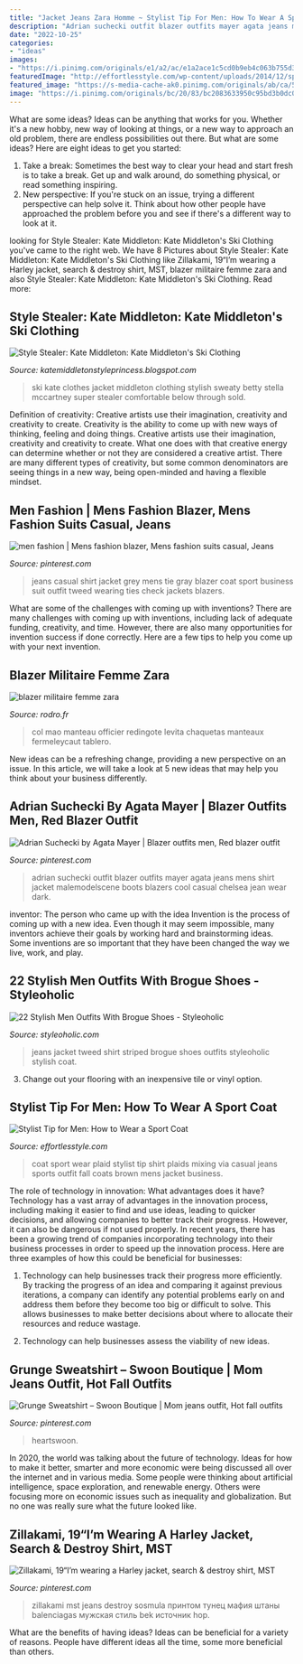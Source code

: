 ```yaml
---
title: "Jacket Jeans Zara Homme ~ Stylist Tip For Men: How To Wear A Sport Coat"
description: "Adrian suchecki outfit blazer outfits mayer agata jeans mens shirt jacket malemodelscene boots blazers cool casual chelsea jean wear dark"
date: "2022-10-25"
categories:
- "ideas"
images:
- "https://i.pinimg.com/originals/e1/a2/ac/e1a2ace1c5cd0b9eb4c063b755d342eb.jpg"
featuredImage: "http://effortlesstyle.com/wp-content/uploads/2014/12/sport-coat-plaid.jpg"
featured_image: "https://s-media-cache-ak0.pinimg.com/originals/ab/ca/56/abca56698433d67bb7ce41d14617e17e.jpg"
image: "https://i.pinimg.com/originals/bc/20/83/bc2083633950c95bd3b0dc08778fadb0.jpg"
---
```



What are some ideas?
Ideas can be anything that works for you. Whether it's a new hobby, new way of looking at things, or a new way to approach an old problem, there are endless possibilities out there. But what are some ideas? Here are eight ideas to get you started: 
1. Take a break: Sometimes the best way to clear your head and start fresh is to take a break. Get up and walk around, do something physical, or read something inspiring. 
2. New perspective: If you're stuck on an issue, trying a different perspective can help solve it. Think about how other people have approached the problem before you and see if there's a different way to look at it. 

	

		
looking for Style Stealer: Kate Middleton: Kate Middleton&#039;s Ski Clothing you've came to the right web. We have 8 Pictures about Style Stealer: Kate Middleton: Kate Middleton&#039;s Ski Clothing like Zillakami, 19“I’m wearing a Harley jacket, search &amp; destroy shirt, MST, blazer militaire femme zara and also Style Stealer: Kate Middleton: Kate Middleton&#039;s Ski Clothing. Read more:
		
    
## Style Stealer: Kate Middleton: Kate Middleton&#039;s Ski Clothing

<img loading=lazy src="https://3.bp.blogspot.com/-A956aQ5fWpY/T3s-dcNSzcI/AAAAAAAAAJo/3vJYiXua3xo/s1600/108112363oldwhiteski.JPG" onerror="this.onerror=null;this.src='https://tse4.mm.bing.net/th?id=OIP.ht9mzFH0qFm36_5Hho_8-gHaIM&amp;pid=15.1';" alt="Style Stealer: Kate Middleton: Kate Middleton&#039;s Ski Clothing">

_Source: katemiddletonstyleprincess.blogspot.com_

>ski kate clothes jacket middleton clothing stylish sweaty betty stella mccartney super stealer comfortable below through sold. 

	

Definition of creativity: Creative artists use their imagination, creativity and creativity to create.
Creativity is the ability to come up with new ways of thinking, feeling and doing things. Creative artists use their imagination, creativity and creativity to create. What one does with that creative energy can determine whether or not they are considered a creative artist. There are many different types of creativity, but some common denominators are seeing things in a new way, being open-minded and having a flexible mindset.

    
## Men Fashion | Mens Fashion Blazer, Mens Fashion Suits Casual, Jeans

<img loading=lazy src="https://i.pinimg.com/736x/d1/44/6f/d1446fdaf96fe5b101db134338d8540f--casual-fashion-style-mens-fashion-blog.jpg" onerror="this.onerror=null;this.src='https://tse4.mm.bing.net/th?id=OIP.oQQMlrEKLs4W1tJrNGqQsQHaJE&amp;pid=15.1';" alt="men fashion | Mens fashion blazer, Mens fashion suits casual, Jeans">

_Source: pinterest.com_

>jeans casual shirt jacket grey mens tie gray blazer coat sport business suit outfit tweed wearing ties check jackets blazers. 

	

What are some of the challenges with coming up with inventions?
There are many challenges with coming up with inventions, including lack of adequate funding, creativity, and time. However, there are also many opportunities for invention success if done correctly. Here are a few tips to help you come up with your next invention.

    
## Blazer Militaire Femme Zara

<img loading=lazy src="https://s-media-cache-ak0.pinimg.com/originals/ab/ca/56/abca56698433d67bb7ce41d14617e17e.jpg" onerror="this.onerror=null;this.src='https://tse4.mm.bing.net/th?id=OIP.ATKoJ6cCKao7Nr8QuvE29wHaJL&amp;pid=15.1';" alt="blazer militaire femme zara">

_Source: rodro.fr_

>col mao manteau officier redingote levita chaquetas manteaux fermeleycaut tablero. 

	

New ideas can be a refreshing change, providing a new perspective on an issue. In this article, we will take a look at 5 new ideas that may help you think about your business differently.

    
## Adrian Suchecki By Agata Mayer | Blazer Outfits Men, Red Blazer Outfit

<img loading=lazy src="https://i.pinimg.com/originals/bc/20/83/bc2083633950c95bd3b0dc08778fadb0.jpg" onerror="this.onerror=null;this.src='https://tse4.mm.bing.net/th?id=OIP.oVxwcB_RILK7CxKo5bRirQHaKe&amp;pid=15.1';" alt="Adrian Suchecki by Agata Mayer | Blazer outfits men, Red blazer outfit">

_Source: pinterest.com_

>adrian suchecki outfit blazer outfits mayer agata jeans mens shirt jacket malemodelscene boots blazers cool casual chelsea jean wear dark. 

	

inventor: The person who came up with the idea
Invention is the process of coming up with a new idea. Even though it may seem impossible, many inventors achieve their goals by working hard and brainstorming ideas. Some inventions are so important that they have been changed the way we live, work, and play.

    
## 22 Stylish Men Outfits With Brogue Shoes - Styleoholic

<img loading=lazy src="http://i.styleoholic.com/2016/11/With-striped-shirt-tweed-jacket-and-jeans-.jpg" onerror="this.onerror=null;this.src='https://tse4.mm.bing.net/th?id=OIP.PKK6APLYgmGHa33-BdpRYAAAAA&amp;pid=15.1';" alt="22 Stylish Men Outfits With Brogue Shoes - Styleoholic">

_Source: styleoholic.com_

>jeans jacket tweed shirt striped brogue shoes outfits styleoholic stylish coat. 

	

3. Change out your flooring with an inexpensive tile or vinyl option.

    
## Stylist Tip For Men: How To Wear A Sport Coat

<img loading=lazy src="http://effortlesstyle.com/wp-content/uploads/2014/12/sport-coat-plaid.jpg" onerror="this.onerror=null;this.src='https://tse4.mm.bing.net/th?id=OIP.3qDmwQO6aV_MHTn3r4VOBgHaLH&amp;pid=15.1';" alt="Stylist Tip for Men: How to Wear a Sport Coat">

_Source: effortlesstyle.com_

>coat sport wear plaid stylist tip shirt plaids mixing via casual jeans sports outfit fall coats brown mens jacket business. 

	

The role of technology in innovation: What advantages does it have?
Technology has a vast array of advantages in the innovation process, including making it easier to find and use ideas, leading to quicker decisions, and allowing companies to better track their progress. However, it can also be dangerous if not used properly. In recent years, there has been a growing trend of companies incorporating technology into their business processes in order to speed up the innovation process. Here are three examples of how this could be beneficial for businesses: 
1) Technology can help businesses track their progress more efficiently. By tracking the progress of an idea and comparing it against previous iterations, a company can identify any potential problems early on and address them before they become too big or difficult to solve. This allows businesses to make better decisions about where to allocate their resources and reduce wastage. 

2) Technology can help businesses assess the viability of new ideas.

    
## Grunge Sweatshirt – Swoon Boutique | Mom Jeans Outfit, Hot Fall Outfits

<img loading=lazy src="https://i.pinimg.com/originals/13/a2/23/13a2231e4f266fb32437a495bdb23b07.jpg" onerror="this.onerror=null;this.src='https://tse4.mm.bing.net/th?id=OIP.Tt6DjDRUfnd6sgJKEXqWygHaLG&amp;pid=15.1';" alt="Grunge Sweatshirt – Swoon Boutique | Mom jeans outfit, Hot fall outfits">

_Source: pinterest.com_

>heartswoon. 

	

In 2020, the world was talking about the future of technology. Ideas for how to make it better, smarter and more economic were being discussed all over the internet and in various media. Some people were thinking about artificial intelligence, space exploration, and renewable energy. Others were focusing more on economic issues such as inequality and globalization. But no one was really sure what the future looked like.

    
## Zillakami, 19“I’m Wearing A Harley Jacket, Search &amp; Destroy Shirt, MST

<img loading=lazy src="https://i.pinimg.com/originals/e1/a2/ac/e1a2ace1c5cd0b9eb4c063b755d342eb.jpg" onerror="this.onerror=null;this.src='https://tse3.mm.bing.net/th?id=OIP.o3J8Vzx7-hU_OtQ-EvqY6gHaKl&amp;pid=15.1';" alt="Zillakami, 19“I’m wearing a Harley jacket, search &amp; destroy shirt, MST">

_Source: pinterest.com_

>zillakami mst jeans destroy sosmula принтом тунец мафия штаны balenciagas мужская стиль bek источник hop. 

	

What are the benefits of having ideas?
Ideas can be beneficial for a variety of reasons. People have different ideas all the time, some more beneficial than others.


